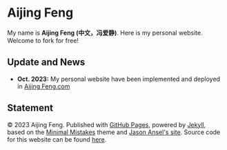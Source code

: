 # Aijing Feng

My name is **Aijing Feng (中文，冯爱静)**. Here is my personal website. Welcome to fork for free!

## Update and News

- **Oct. 2023:** My personal website have been implemented and deployed in [Aijing Feng.com](https://github.com/faj-1022/Aijing-Feng.github.io/index.md])

## Statement

© 2023 Aijing Feng. Published with [GitHub Pages](https://pages.github.com/), powered by [Jekyll](https://jekyllrb.com/), based on the [Minimal Mistakes](https://mademistakes.com/) theme and [Jason Ansel's site](https://github.com/jansel/jansel.github.io). Source code for this website can be found [here](https://github.com/GuangLun2000/GuangLun2000.github.io).
